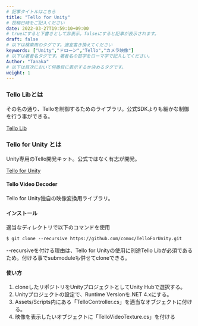 ```yaml
---
# 記事タイトルはこちら
title: "Tello for Unity"
# 投稿日時をご記入ください
date: 2022-03-27T19:59:10+09:00
# trueにすると下書きとして非表示。falseにすると記事が表示されます。
draft: false
# 以下は検索用のタグです。適宜書き換えてください
keywords: ["Unity","ドローン","Tello","カメラ映像"]
# 以下は著者名タグです。著者名の苗字をローマ字で記入してください。
Author: "Tanaka"
# 以下は目次において何番目に表示するか決めるタグです。
weight: 1
---
```


### Tello Libとは
その名の通り、Telloを制御するためのライブラリ。公式SDKよりも細かな制御を行う事ができる。

[Tello Lib](https://github.com/comoc/TelloLib/tree/c056d1deb3c337370b477d739261662e3be3a5ac)

### Tello for Unity とは
Unity専用のTello開発キット。公式ではなく有志が開発。

[Tello for Unity](https://github.com/comoc/TelloForUnity)

#### Tello Video Decoder
Tello for Unity独自の映像変換用ライブラリ。

#### インストール
適当なディレクトリで以下のコマンドを使用
```
$ git clone --recursive https://github.com/comoc/TelloForUnity.git
```
--recursiveを付ける理由は、Tello for Unityの使用に別途Tello Libが必須であるため。付ける事でsubmoduleも併せてcloneできる。

#### 使い方
1. cloneしたリポジトリをUnityプロジェクトとしてUnity Hubで選択する。
1. Unityプロジェクトの設定で、Runtime Versionを.NET 4.xにする。
1. Assets/Scripts内にある「TelloController.cs」を適当なオブジェクトに付ける。
1. 映像を表示したいオブジェクトに「TelloVideoTexture.cs」を付ける